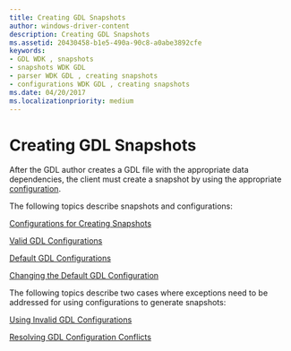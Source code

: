 ```yaml
---
title: Creating GDL Snapshots
author: windows-driver-content
description: Creating GDL Snapshots
ms.assetid: 20430458-b1e5-490a-90c8-a0abe3892cfe
keywords:
- GDL WDK , snapshots
- snapshots WDK GDL
- parser WDK GDL , creating snapshots
- configurations WDK GDL , creating snapshots
ms.date: 04/20/2017
ms.localizationpriority: medium
---
```


# Creating GDL Snapshots


After the GDL author creates a GDL file with the appropriate data dependencies, the client must create a snapshot by using the appropriate [configuration](gdl-configurations.md).

The following topics describe snapshots and configurations:

[Configurations for Creating Snapshots](configurations-for-creating-snapshots.md)

[Valid GDL Configurations](valid-gdl-configurations.md)

[Default GDL Configurations](default-gdl-configurations.md)

[Changing the Default GDL Configuration](changing-the-default-gdl-configuration.md)

The following topics describe two cases where exceptions need to be addressed for using configurations to generate snapshots:

[Using Invalid GDL Configurations](using-invalid-gdl-configurations.md)

[Resolving GDL Configuration Conflicts](resolving-gdl-configuration-conflicts.md)

 

 




